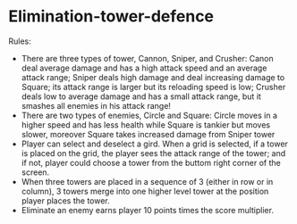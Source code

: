# Elimination-tower-defence
Rules:
- There are three types of tower, Cannon, Sniper, and Crusher: 
Canon deal average damage and has a high attack speed and an average attack range; 
Sniper deals high damage and deal increasing damage to Square; its attack range is larger but its reloading speed is low; 
Crusher deals low to average damage and has a small attack range, but it smashes all enemies in his attack range!
- There are two types of enemies, Circle and Square:
Circle moves in a higher speed and has less health while Square is tankier but moves slower, moreover Square takes increased damage from Sniper tower
- Player can select and deselect a gird. When a grid is selected, if a tower is placed on the grid, the player sees the attack range of the tower; and if not, player could choose a tower from the buttom right corner of the screen.
- When three towers are placed in a sequence of 3 (either in row or in column), 3 towers merge into one higher level tower at the position player places the tower.
- Eliminate an enemy earns player 10 points times the score multiplier.
